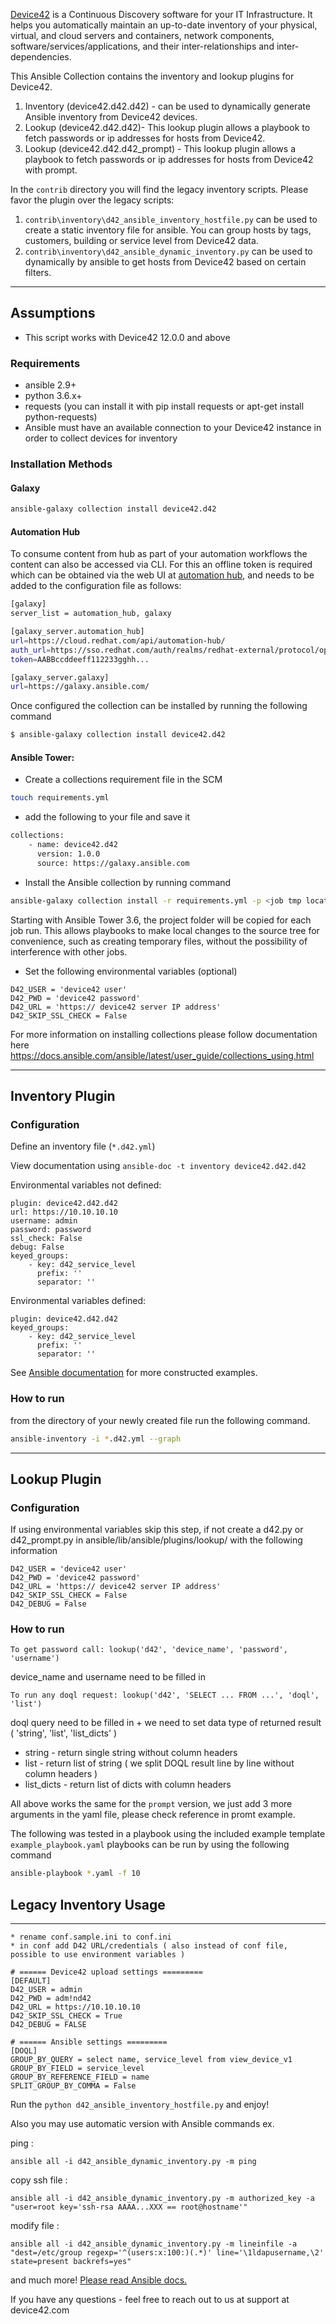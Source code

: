 [Device42](http://www.device42.com/) is a Continuous Discovery software for your IT Infrastructure. It helps you automatically maintain an up-to-date inventory of your physical, virtual, and cloud servers and containers, network components, software/services/applications, and their inter-relationships and inter-dependencies.

This Ansible Collection contains the inventory and lookup plugins for Device42. 
1. Inventory (device42.d42.d42) - can be used to dynamically generate Ansible inventory from Device42 devices.
2. Lookup (device42.d42.d42)- This lookup plugin allows a playbook to fetch passwords or ip addresses for hosts from Device42.
3. Lookup (device42.d42.d42_prompt) - This lookup plugin allows a playbook to fetch passwords or ip addresses for hosts from Device42 with prompt. 

In the `contrib` directory you will find the legacy inventory scripts. Please favor the plugin over the legacy scripts:
1. `contrib\inventory\d42_ansible_inventory_hostfile.py` can be used to create a static inventory file for ansible. You can group hosts by tags, customers, building or service level from Device42 data.
2. `contrib\inventory\d42_ansible_dynamic_inventory.py` can be used to dynamically by ansible to get hosts from Device42 based on certain filters.

-----------------------------
## Assumptions
- This script works with Device42 12.0.0 and above
### Requirements
- ansible 2.9+
- python 3.6.x+
- requests (you can install it with pip install requests or apt-get install python-requests)
- Ansible must have an available connection to your Device42 instance in order to collect devices for inventory

### Installation Methods

#### Galaxy 
```bash
ansible-galaxy collection install device42.d42
```

#### Automation Hub
To consume content from hub as part of your automation workflows the content can also be accessed via CLI. 
For this an offline token is required which can be obtained via the web UI at [automation hub](https://cloud.redhat.com/ansible/automation-hub/token), 
and needs to be added to the configuration file as follows:

```bash
[galaxy]
server_list = automation_hub, galaxy

[galaxy_server.automation_hub]
url=https://cloud.redhat.com/api/automation-hub/
auth_url=https://sso.redhat.com/auth/realms/redhat-external/protocol/openid-connect/token
token=AABBccddeeff112233gghh...

[galaxy_server.galaxy]
url=https://galaxy.ansible.com/
```

Once configured the collection can be installed by running the following command
```bash
$ ansible-galaxy collection install device42.d42
```

#### Ansible Tower:
* Create a collections requirement file in the SCM 
```bash
touch requirements.yml
```

* add the following to your file and save it
```bash
collections:
    - name: device42.d42
      version: 1.0.0
      source: https://galaxy.ansible.com
```

* Install the Ansible collection by running command
```bash
ansible-galaxy collection install -r requirements.yml -p <job tmp location>
```
Starting with Ansible Tower 3.6, the project folder will be copied for each job run. This allows playbooks to make 
local changes to the source tree for convenience, such as creating temporary files, 
without the possibility of interference with other jobs.

* Set the following environmental variables (optional)
```
D42_USER = 'device42 user'
D42_PWD = 'device42 password'
D42_URL = 'https:// device42 server IP address'
D42_SKIP_SSL_CHECK = False
```

For more information on installing collections please follow documentation here https://docs.ansible.com/ansible/latest/user_guide/collections_using.html

-----------------------------
## Inventory Plugin

### Configuration
Define an inventory file (`*.d42.yml`) 

View documentation using `ansible-doc -t inventory device42.d42.d42`

Environmental variables not defined:
```
plugin: device42.d42.d42
url: https://10.10.10.10
username: admin
password: password
ssl_check: False
debug: False
keyed_groups:
    - key: d42_service_level
      prefix: ''
      separator: ''
```

Environmental variables defined:
```
plugin: device42.d42.d42
keyed_groups:
    - key: d42_service_level
      prefix: ''
      separator: ''
```
See [Ansible documentation](https://docs.ansible.com/ansible/latest/plugins/inventory/constructed.html) for more constructed examples.

### How to run
from the directory of your newly created file run the following command.

```bash
ansible-inventory -i *.d42.yml --graph
```

-----------------------------
## Lookup Plugin

### Configuration

If using environmental variables skip this step, if not create a d42.py or d42_prompt.py in ansible/lib/ansible/plugins/lookup/
with the following information
```
D42_USER = 'device42 user'
D42_PWD = 'device42 password'
D42_URL = 'https:// device42 server IP address'
D42_SKIP_SSL_CHECK = False
D42_DEBUG = False
```

### How to run
```
To get password call: lookup('d42', 'device_name', 'password', 'username')
```
device_name and username need to be filled in
```
To run any doql request: lookup('d42', 'SELECT ... FROM ...', 'doql', 'list')
```
doql query need to be filled in + we need to set data type of returned result ( 'string', 'list', 'list_dicts' )
* string - return single string without column headers
* list - return list of string ( we split DOQL result line by line without column headers )
* list_dicts - return list of dicts with column headers

All above works the same for the `prompt` version, we just add 3 more arguments in the yaml file, please check reference in promt example.

The following was tested in a playbook using the included example template `example_playbook.yaml`
playbooks can be run by using the following command

```bash
ansible-playbook *.yaml -f 10
```
## Legacy Inventory Usage
-----------------------------

    * rename conf.sample.ini to conf.ini
    * in conf add D42 URL/credentials ( also instead of conf file, possible to use environment variables )
```
# ====== Device42 upload settings =========
[DEFAULT]
D42_USER = admin
D42_PWD = adm!nd42
D42_URL = https://10.10.10.10
D42_SKIP_SSL_CHECK = True
D42_DEBUG = FALSE

# ====== Ansible settings =========
[DOQL]
GROUP_BY_QUERY = select name, service_level from view_device_v1
GROUP_BY_FIELD = service_level
GROUP_BY_REFERENCE_FIELD = name
SPLIT_GROUP_BY_COMMA = False
```

Run the `python d42_ansible_inventory_hostfile.py`  and enjoy!

Also you may use automatic version with Ansible commands ex.

ping :

`ansible all -i d42_ansible_dynamic_inventory.py -m ping`

copy ssh file :

`ansible all -i d42_ansible_dynamic_inventory.py -m authorized_key -a "user=root key='ssh-rsa AAAA...XXX == root@hostname'"`

modify file :

`ansible all -i d42_ansible_dynamic_inventory.py -m lineinfile -a "dest=/etc/group regexp='^(users:x:100:)(.*)' line='\1ldapusername,\2' state=present backrefs=yes"`



and much more! [Please read Ansible docs.](https://ansible-tips-and-tricks.readthedocs.io/en/latest/ansible/commands/)

If you have any questions - feel free to reach out to us at support at device42.com


